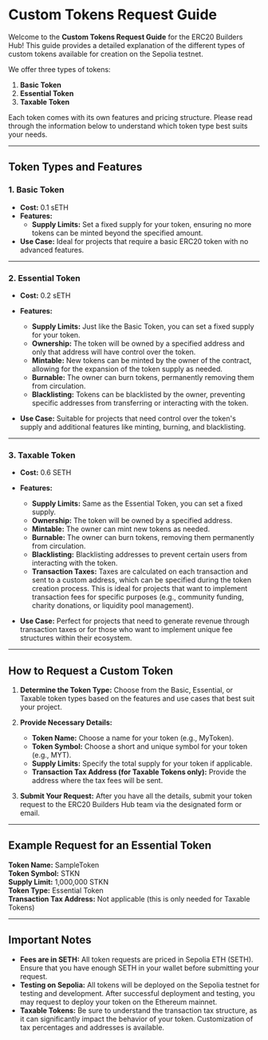 # Custom Tokens Request Guide

Welcome to the **Custom Tokens Request Guide** for the ERC20 Builders Hub! This guide provides a detailed explanation of the different types of custom tokens available for creation on the Sepolia testnet.

We offer three types of tokens:

1. **Basic Token**
2. **Essential Token**
3. **Taxable Token**

Each token comes with its own features and pricing structure. Please read through the information below to understand which token type best suits your needs.

---

## Token Types and Features

### 1. **Basic Token**
- **Cost:** 0.1 sETH
- **Features:**
  - **Supply Limits:** Set a fixed supply for your token, ensuring no more tokens can be minted beyond the specified amount.
- **Use Case:** Ideal for projects that require a basic ERC20 token with no advanced features.

---

### 2. **Essential Token**
- **Cost:** 0.2 sETH
- **Features:**
  - **Supply Limits:** Just like the Basic Token, you can set a fixed supply for your token.
  - **Ownership:** The token will be owned by a specified address and only that address will have control over the token.
  - **Mintable:** New tokens can be minted by the owner of the contract, allowing for the expansion of the token supply as needed.
  - **Burnable:** The owner can burn tokens, permanently removing them from circulation.
  - **Blacklisting:** Tokens can be blacklisted by the owner, preventing specific addresses from transferring or interacting with the token.

- **Use Case:** Suitable for projects that need control over the token's supply and additional features like minting, burning, and blacklisting.

---

### 3. **Taxable Token**
- **Cost:** 0.6 SETH
- **Features:**
  - **Supply Limits:** Same as the Essential Token, you can set a fixed supply.
  - **Ownership:** The token will be owned by a specified address.
  - **Mintable:** The owner can mint new tokens as needed.
  - **Burnable:** The owner can burn tokens, removing them permanently from circulation.
  - **Blacklisting:** Blacklisting addresses to prevent certain users from interacting with the token.
  - **Transaction Taxes:** Taxes are calculated on each transaction and sent to a custom address, which can be specified during the token creation process. This is ideal for projects that want to implement transaction fees for specific purposes (e.g., community funding, charity donations, or liquidity pool management).

- **Use Case:** Perfect for projects that need to generate revenue through transaction taxes or for those who want to implement unique fee structures within their ecosystem.

---

## How to Request a Custom Token

1. **Determine the Token Type:** Choose from the Basic, Essential, or Taxable token types based on the features and use cases that best suit your project.
   
2. **Provide Necessary Details:**
   - **Token Name:** Choose a name for your token (e.g., MyToken).
   - **Token Symbol:** Choose a short and unique symbol for your token (e.g., MYT).
   - **Supply Limits:** Specify the total supply for your token if applicable.
   - **Transaction Tax Address (for Taxable Tokens only):** Provide the address where the tax fees will be sent.

3. **Submit Your Request:** After you have all the details, submit your token request to the ERC20 Builders Hub team via the designated form or email.

---

## Example Request for an Essential Token

**Token Name:** SampleToken  
**Token Symbol:** STKN  
**Supply Limit:** 1,000,000 STKN  
**Token Type:** Essential Token  
**Transaction Tax Address:** Not applicable (this is only needed for Taxable Tokens)

---

## Important Notes
- **Fees are in SETH:** All token requests are priced in Sepolia ETH (SETH). Ensure that you have enough SETH in your wallet before submitting your request.
- **Testing on Sepolia:** All tokens will be deployed on the Sepolia testnet for testing and development. After successful deployment and testing, you may request to deploy your token on the Ethereum mainnet.
- **Taxable Tokens:** Be sure to understand the transaction tax structure, as it can significantly impact the behavior of your token. Customization of tax percentages and addresses is available.